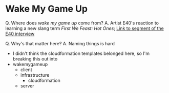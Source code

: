 # Wake My Game Up
Q. Where does _wake my game up_ come from? 
A. Artist E40's reaction to learning a new slang term _First We Feast: Hot Ones_; [Link to segment of the E40 interview](https://youtu.be/ekaZTFFXNSs?t=331)

Q. Why's that matter here? 
A. Naming things is hard

- I didn't think the cloudformation templates belonged here, so I'm breaking this out into 
- wakemygameup
    - client 
    - infrastructure
        - cloudformation 
    - server 